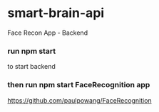 # smart-brain-api
Face Recon App - Backend

### run npm start
to start backend

### then run npm start FaceRecognition app
https://github.com/paulpowang/FaceRecognition
